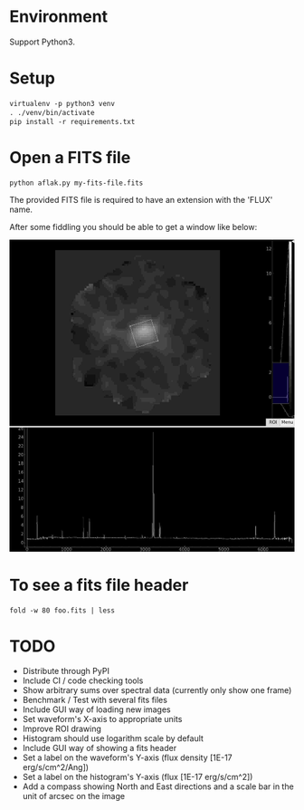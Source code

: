 # Environment

Support Python3.

# Setup

    virtualenv -p python3 venv
    . ./venv/bin/activate
    pip install -r requirements.txt

# Open a FITS file

    python aflak.py my-fits-file.fits

The provided FITS file is required to have an extension with the 'FLUX' name.

After some fiddling you should be able to get a window like below:

![Screen capture of the running GUI application](images/2017-11-13-screenshot.jpg?raw=true)


# To see a fits file header

    fold -w 80 foo.fits | less

# TODO

- Distribute through PyPI
- Include CI / code checking tools
- Show arbitrary sums over spectral data (currently only show one frame)
- Benchmark / Test with several fits files
- Include GUI way of loading new images
- Set waveform's X-axis to appropriate units
- Improve ROI drawing
- Histogram should use logarithm scale by default
- Include GUI way of showing a fits header
- Set a label on the waveform's Y-axis (flux density [1E-17 erg/s/cm^2/Ang])
- Set a label on the histogram's Y-axis (flux [1E-17 erg/s/cm^2])
- Add a compass showing North and East directions and a scale bar in the unit of arcsec on the image
